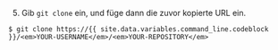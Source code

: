 5. Gib `git clone` ein, und füge dann die zuvor kopierte URL ein.
  ```shell
  $ git clone https://{{ site.data.variables.command_line.codeblock }}/<em>YOUR-USERNAME</em>/<em>YOUR-REPOSITORY</em>
  ```